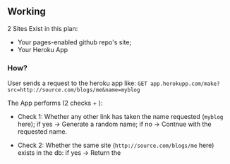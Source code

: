 ## Working

2 Sites Exist in this plan:
- Your pages-enabled github repo's site;
- Your Heroku App

### How?
User sends a request to the heroku app like:
	``GET app.herokupp.com/make?src=http://source.com/blogs/me&name=myblog``

The App performs (2 checks + ):
- Check 1: Whether any other link has taken the name requested (`myblog` here);
	if yes -> Generate a random name;
	if no  -> Contnue with the requested name.

- Check 2: Whether the same site (`http://source.com/blogs/me` here) exists in the db:
	if yes -> Return the 


